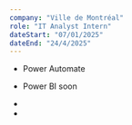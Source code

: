 ```yaml
---
company: "Ville de Montréal"
role: "IT Analyst Intern"
dateStart: "07/01/2025"
dateEnd: "24/4/2025"
---
```


- Power Automate

- Power BI soon 

- 

- 
